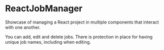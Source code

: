 # ReactJobManager
Showcase of managing a React project in multiple components that interact with one another.

You can add, edit and delete jobs. 
There is protection in place for having unique job names, including when editing.
